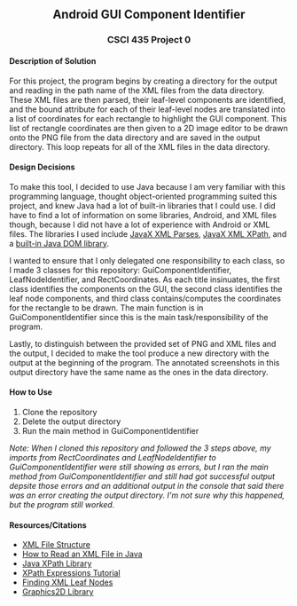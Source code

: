 <h2 style="text-align:center">Android GUI Component Identifier</h2>
<h3 style="text-align:center">CSCI 435 Project 0</h3>

<h4>Description of Solution</h4>

<p>For this project, the program begins by creating a directory for the output and reading in the path name of the XML files from the data directory. These XML files are then parsed, their leaf-level components are identified, and the bound attribute for each of their leaf-level nodes are translated into a list of coordinates for each rectangle to highlight the GUI component. This list of rectangle coordinates are then given to a 2D image editor to be drawn onto the PNG file from the data directory and are saved in the output directory. This loop repeats for all of the XML files in the data directory.</p>

<h4>Design Decisions</h4>

<p>To make this tool, I decided to use Java because I am very familiar with this programming language, thought object-oriented programming suited this project, and knew Java had a lot of built-in libraries that I could use. I did have to find a lot of information on some libraries, Android, and XML files though, because I did not have a lot of experience with Android or XML files. The libraries I used include <a href="https://docs.oracle.com/javase/8/docs/api/index.html?javax/xml/parsers/package-summary.html">JavaX XML Parses</a>, <a href="https://docs.oracle.com/javase/7/docs/api/javax/xml/xpath/package-summary.html">JavaX XML XPath</a>, and a <a href="https://docs.oracle.com/javase/8/docs/api/index.html?org/w3c/dom/package-summary.html">built-in Java DOM library</a>.</p> 

<p>I wanted to ensure that I only delegated one responsibility to each class, so I made 3 classes for this repository: GuiComponentIdentifier, LeafNodeIdentifier, and RectCoordinates. As each title insinuates, the first class identifies the components on the GUI, the second class identifies the leaf node components, and third class contains/computes the coordinates for the rectangle to be drawn. The main function is in GuiComponentIdentifier since this is the main task/responsibility of the program.</p>

<p>Lastly, to distinguish between the provided set of PNG and XML files and the output, I decided to make the tool produce a new directory with the output at the beginning of the program. The annotated screenshots in this output directory have the same name as the ones in the data directory.</p>

<h4>How to Use</h4>

<ol>
<li>Clone the repository</li>
<li>Delete the output directory</li>
<li>Run the main method in GuiComponentIdentifier</li>
</ol>

<p><em>Note: When I cloned this repository and followed the 3 steps above, my imports from RectCoordinates and LeafNodeIdentifier to GuiComponentIdentifier were still showing as errors, but I ran the main method from GuiComponentIdentifier and still had got successful output depsite those errors and an additional output in the console that said there was an error creating the output directory. I'm not sure why this happened, but the program still worked.</em></p>

<h4>Resources/Citations</h4>

<ul>
<li><a href="https://www.w3schools.com/xml/xml_tree.asp">XML File Structure</a></li>
<li><a href="https://mkyong.com/java/how-to-read-xml-file-in-java-dom-parser/">How to Read an XML File in Java</a></li>
<li><a href="https://www.baeldung.com/java-xpath">Java XPath Library</a></li>
<li><a href="https://howtodoinjava.com/java/xml/java-xpath-expression-examples/">XPath Expressions Tutorial</a></li>
<li><a href="https://stackoverflow.com/questions/20783506/get-leaf-nodes-xml-parsing-in-java">Finding XML Leaf Nodes</a></li>
<li><a href="https://docs.oracle.com/javase/6/docs/api/java/awt/Graphics2D.html">Graphics2D Library</a></li>
</ul>
